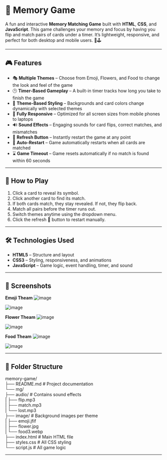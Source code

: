 # 🧠 Memory Game

A fun and interactive **Memory Matching Game** built with **HTML**, **CSS**, and **JavaScript**. This game challenges your memory and focus by having you flip and match pairs of cards under a timer. It’s lightweight, responsive, and perfect for both desktop and mobile users. 🎯🕹️

---

## 🎮 Features

- 🎭 **Multiple Themes** – Choose from Emoji, Flowers, and Food to change the look and feel of the game
- 🕒 **Timer-Based Gameplay** – A built-in timer tracks how long you take to finish the game
- 🎨 **Theme-Based Styling** – Backgrounds and card colors change dynamically with selected themes
- 📱 **Fully Responsive** – Optimized for all screen sizes from mobile phones to laptops
- 🔊 **Sound Effects** – Engaging sounds for card flips, correct matches, and mismatches
- 🔁 **Refresh Button** – Instantly restart the game at any point
- 🔄 **Auto-Restart** – Game automatically restarts when all cards are matched
- ⌛ **Game Timeout** – Game resets automatically if no match is found within 60 seconds

---

## 🎯 How to Play

1. Click a card to reveal its symbol.
2. Click another card to find its match.
3. If both cards match, they stay revealed. If not, they flip back.
4. Match all pairs before the timer runs out.
5. Switch themes anytime using the dropdown menu.
6. Click the refresh 🔄 button to restart manually.

---

## 🛠️ Technologies Used

- **HTML5** – Structure and layout
- **CSS3** – Styling, responsiveness, and animations
- **JavaScript** – Game logic, event handling, timer, and sound

---

## 📸 Screenshots

**Emoji Theam**
![image](https://github.com/user-attachments/assets/f112a232-eacc-49f5-9d94-2ac56c86c9aa)

![image](https://github.com/user-attachments/assets/62eb7dd1-e6db-4961-83d6-48f590381a16)

**Flower Theam**
![image](https://github.com/user-attachments/assets/324b5337-8759-470b-a52a-a208ecb78c29)

![image](https://github.com/user-attachments/assets/fa5fb49c-e87d-41c3-b621-323b86637e3e)

**Food Theam**
![image](https://github.com/user-attachments/assets/7c535162-a5e5-41c5-b37e-d5be054744be)

![image](https://github.com/user-attachments/assets/b8393a88-3daa-4b14-b6d3-45049099ceba)

---

## 📁 Folder Structure

memory-game/ <br />
├──  README.md # Project documentation <br />
└── mg/ <br />
    ├── audio/ # Contains sound effects <br />
    |    ├── flip.mp3 <br />
    |    ├── match.mp3 <br />
    |    └── lost.mp3 <br />
    ├── image/ # Background images per theme <br />
    |    ├── emoji.jfif <br />
    |    ├── flower.jpg <br />
    |    └── food3.webp <br />
    ├── index.html # Main HTML file <br />
    ├── styles.css # All CSS styling <br />
    └── script.js # All game logic 

---    
